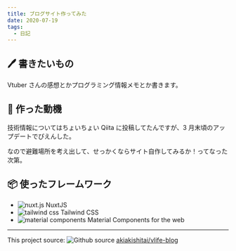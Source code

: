 ```yaml
---
title: ブログサイト作ってみた
date: 2020-07-19
tags:
  - 日記
---
```


## 🖊 書きたいもの

Vtuber さんの感想とかプログラミング情報メモとか書きます。

## 💪 作った動機

技術情報についてはちょいちょい Qiita に投稿してたんですが、3 月末頃のアップデートでぴえんした。

なので避難場所を考え出して、せっかくならサイト自作してみるか！ってなった次第。

## 📦 使ったフレームワーク

- ![nuxt.js](https://cdn.jsdelivr.net/npm/simple-icons@v2/icons/nuxt-dot-js.svg) NuxtJS
- ![tailwind css](https://cdn.jsdelivr.net/npm/simple-icons@v2/icons/tailwindcss.svg) Tailwind CSS
- ![material components](https://cdn.jsdelivr.net/npm/simple-icons@v2/icons/materialdesign.svg) Material Components for the web

---

This project source:
![Github source](https://cdn.jsdelivr.net/npm/simple-icons@v2/icons/github.svg) [akiakishitai/vlife-blog](https://github.com/akiakishitai/vlife-blog)
